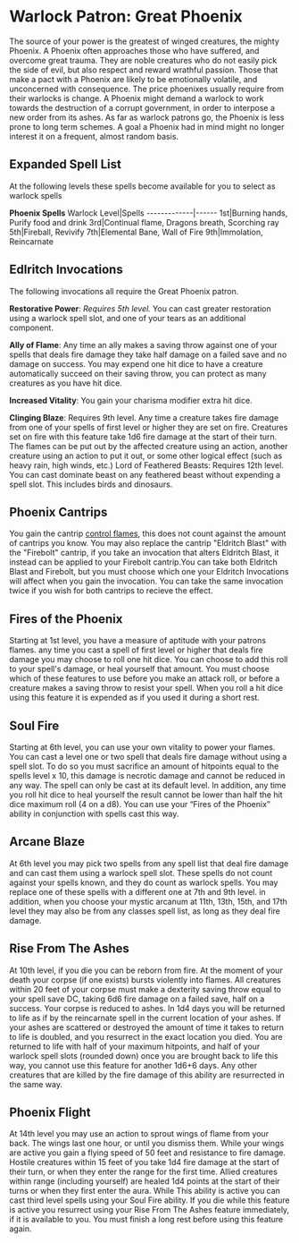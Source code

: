 # Warlock Patron: Great Phoenix
The source of your power is the greatest of winged creatures, the mighty Phoenix. A Phoenix often approaches those who have suffered, and overcome great trauma. They are noble creatures who do not easily pick the side of evil, but also respect and reward wrathful passion. Those that make a pact with a Phoenix are likely to be emotionally volatile, and unconcerned with consequence. The price phoenixes usually require from their warlocks is change. A Phoenix might demand a warlock to work towards the destruction of a corrupt government, in order to interpose a new order from its ashes. As far as warlock patrons go, the Phoenix is less prone to long term schemes. A goal a Phoenix had in mind might no longer interest it on a frequent, almost random basis.

## Expanded Spell List
At the following levels these spells become available for you to select as warlock spells

**Phoenix Spells**
Warlock Level|Spells
-------------|------
1st|Burning hands, Purify food and drink
3rd|Continual flame, Dragons breath, Scorching ray
5th|Fireball, Revivify
7th|Elemental Bane, Wall of Fire
9th|Immolation, Reincarnate

## Edlritch Invocations
The following invocations all require the Great Phoenix patron.

**Restorative Power**: *Requires 5th level.* You can cast greater restoration using a warlock spell slot, and one of your tears as an additional component.

**Ally of Flame**: Any time an ally makes a saving throw against one of your spells that deals fire damage they take half damage on a failed save and no damage on success. You may expend one hit dice to have a creature automatically succeed on their saving throw, you can protect as many creatures as you have hit dice.

**Increased Vitality**: You gain your charisma modifier extra hit dice.

**Clinging Blaze**: Requires 9th level. Any time a creature takes fire damage from one of your spells of first level or higher they are set on fire. Creatures set on fire with this feature take 1d6 fire damage at the start of their turn. The flames can be put out by the affected creature using an action, another creature using an action to put it out, or some other logical effect (such as heavy rain, high winds, etc.) Lord of Feathered Beasts: Requires 12th level. You can cast dominate beast on any feathered beast without expending a spell slot. This includes birds and dinosaurs.

## Phoenix Cantrips
You gain the cantrip [control flames](../../Magic/Spells/control-flames.md), this does not count against the amount of cantrips you know. You may also replace the cantrip "Eldritch Blast" with the "Firebolt" cantrip, if you take an invocation that alters Eldritch Blast, it instead can be applied to your Firebolt cantrip.You can take both Eldritch Blast and Firebolt, but you must choose which one your Eldritch Invocations will affect when you gain the invocation. You can take the same invocation twice if you wish for both cantrips to recieve the effect.

## Fires of the Phoenix
Starting at 1st level, you have a measure of aptitude with your patrons flames. any time you cast a spell of first level or higher that deals fire damage you may choose to roll one hit dice. You can choose to add this roll to your spell's damage, or heal yourself that amount. You must choose which of these features to use before you make an attack roll, or before a creature makes a saving throw to resist your spell. When you roll a hit dice using this feature it is expended as if you used it during a short rest.

## Soul Fire
Starting at 6th level, you can use your own vitality to power your flames. You can cast a level one or two spell that deals fire damage without using a spell slot. To do so you must sacrifice an amount of hitpoints equal to the spells level x 10, this damage is necrotic damage and cannot be reduced in any way. The spell can only be cast at its default level. In addition, any time you roll hit dice to heal yourself the result cannot be lower than half the hit dice maximum roll (4 on a d8). You can use your “Fires of the Phoenix” ability in conjunction with spells cast this way.

## Arcane Blaze
At 6th level you may pick two spells from any spell list that deal fire damage and can cast them using a warlock spell slot. These spells do not count against your spells known, and they do count as warlock spells. You may replace one of these spells with a different one at 7th and 9th level. in addition, when you choose your mystic arcanum at 11th, 13th, 15th, and 17th level they may also be from any classes spell list, as long as they deal fire damage.

## Rise From The Ashes
At 10th level, if you die you can be reborn from fire. At the moment of your death your corpse (if one exists) bursts violently into flames. All creatures within 20 feet of your corpse must make a dexterity saving throw equal to your spell save DC, taking 6d6 fire damage on a failed save, half on a success. Your corpse is reduced to ashes. In 1d4 days you will be returned to life as if by the reincarnate spell in the current location of your ashes. If your ashes are scattered or destroyed the amount of time it takes to return to life is doubled, and you resurrect in the exact location you died. You are returned to life with half of your maximum hitpoints, and half of your warlock spell slots (rounded down) once you are brought back to life this way, you cannot use this feature for another 1d6+6 days. Any other creatures that are killed by the fire damage of this ability are resurrected in the same way.

## Phoenix Flight
At 14th level you may use an action to sprout wings of flame from your back. The wings last one hour, or until you dismiss them. While your wings are active you gain a flying speed of 50 feet and resistance to fire damage. Hostile creatures within 15 feet of you take 1d4 fire damage at the start of their turn, or when they enter the range for the first time. Allied creatures within range (including yourself) are healed 1d4 points at the start of their turns or when they first enter the aura. While This ability is active you can cast third level spells using your Soul Fire ability. If you die while this feature is active you resurrect using your Rise From The Ashes feature immediately, if it is available to you. You must finish a long rest before using this feature again.
